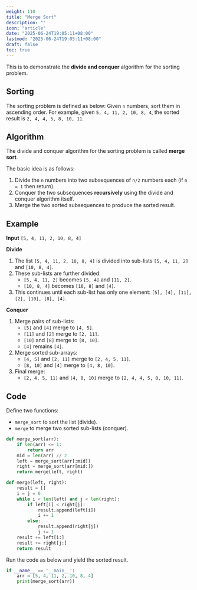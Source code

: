 ```yaml
---
weight: 110
title: "Merge Sort"
description: ""
icon: "article"
date: "2025-06-24T19:05:11+08:00"
lastmod: "2025-06-24T19:05:11+08:00"
draft: false
toc: true
---
```


This is to demonstrate the **divide and conquer** algorithm for the sorting problem. 

## Sorting

The sorting problem is defined as below: Given `n` numbers, sort them in ascending order. For example, given `5, 4, 11, 2, 10, 8, 4`, the sorted result is `2, 4, 4, 5, 8, 10, 11`.

## Algorithm

The divide and conquer algorithm for the sorting problem is called **merge sort**.

The basic idea is as follows:
1. Divide the `n` numbers into two subsequences of `n/2` numbers each (if `n = 1` then return).
2. Conquer the two subsequences **recursively** using the divide and conquer algorithm itself.
3. Merge the two sorted subsequences to produce the sorted result.

## Example

**Input** `[5, 4, 11, 2, 10, 8, 4]`

**Divide**

1. The list `[5, 4, 11, 2, 10, 8, 4]` is divided into sub-lists `[5, 4, 11, 2]` and `[10, 8, 4]`.
2. These sub-lists are further divided:
    * `[5, 4, 11, 2]` becomes `[5, 4]` and `[11, 2]`.
    *  `[10, 8, 4]` becomes `[10, 8]` and `[4]`.
3. This continues until each sub-list has only one element: `[5], [4], [11], [2], [10], [8], [4]`.

**Conquer**

1. Merge pairs of sub-lists:
    * `[5]` and `[4]` merge to `[4, 5]`.
    * `[11]` and `[2]` merge to `[2, 11]`.
    * `[10]` and `[8]` merge to `[8, 10]`.
    * `[4]` remains `[4]`.
2. Merge sorted sub-arrays:
    * `[4, 5]` and `[2, 11]` merge to `[2, 4, 5, 11]`.
    * `[8, 10]` and `[4]` merge to `[4, 8, 10]`.
3. Final merge:
    * `[2, 4, 5, 11]` and `[4, 8, 10]` merge to `[2, 4, 4, 5, 8, 10, 11]`.

## Code

Define two functions:
* `merge_sort` to sort the list (divide).
* `merge` to merge two sorted sub-lists (conquer).

```python
def merge_sort(arr):
    if len(arr) <= 1:
        return arr
    mid = len(arr) // 2
    left = merge_sort(arr[:mid])
    right = merge_sort(arr[mid:])
    return merge(left, right)
```

```python
def merge(left, right):
    result = []
    i = j = 0
    while i < len(left) and j < len(right):
        if left[i] < right[j]:
            result.append(left[i])
            i += 1
        else:
            result.append(right[j])
            j += 1
    result += left[i:]
    result += right[j:]
    return result
```

Run the code as below and yield the sorted result.

```python
if __name__ == '__main__':
    arr = [5, 4, 11, 2, 10, 8, 4]
    print(merge_sort(arr))
```